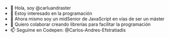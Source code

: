 - 👋 Hola, soy @carluandraster
- 👀 Estoy interesado en la programación
- 🌱 Ahora mismo soy un midSenior de JavaScript en vías de ser un máster
- 💞️ Quiero colaborar creando librerías para facilitar la programación
- 📫 Seguíme en Codepen: @Carlos-Andres-Efstratiadis

<!---
carluandraster/carluandraster is a ✨ special ✨ repository because its `README.md` (this file) appears on your GitHub profile.
You can click the Preview link to take a look at your changes.
--->
